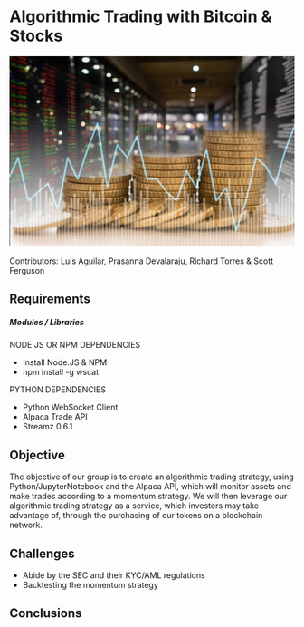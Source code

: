 # Algorithmic Trading with Bitcoin & Stocks

![bitcoinMarket](bitcoinMarket.jpg)

Contributors: Luis Aguilar, Prasanna Devalaraju, Richard Torres & Scott Ferguson

## Requirements

##### Modules / Libraries

NODE.JS OR NPM DEPENDENCIES
* Install Node.JS & NPM
* npm install -g wscat


PYTHON DEPENDENCIES
* Python WebSocket Client
* Alpaca Trade API
* Streamz 0.6.1

## Objective

 The objective of our group is to create an algorithmic trading strategy, using Python/JupyterNotebook and the Alpaca API, which will monitor assets and make trades according to a momentum strategy. We will then leverage our algorithmic trading strategy as a service, which investors may take advantage of, through the purchasing of our tokens on a blockchain network. 

## Challenges

* Abide by the SEC and their KYC/AML regulations
* Backtesting the momentum strategy

## Conclusions